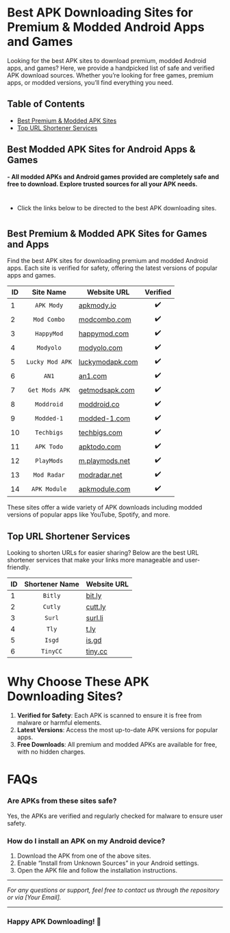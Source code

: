 # Best APK Downloading Sites for Premium & Modded Android Apps and Games

Looking for the best APK sites to download premium, modded Android apps, and games? Here, we provide a handpicked list of safe and verified APK download sources. Whether you’re looking for free games, premium apps, or modded versions, you’ll find everything you need.

## Table of Contents
- [Best Premium & Modded APK Sites](#best-premium--modded-apk-sites-for-games-and-apps)
- [Top URL Shortener Services](#top-url-shortener-services)

## Best Modded APK Sites for Android Apps & Games
**- All modded APKs and Android games provided are completely safe and free to download. Explore trusted sources for all your APK needs.**

#
- Click the links below to be directed to the best APK downloading sites.
#

## Best Premium & Modded APK Sites for Games and Apps
Find the best APK sites for downloading premium and modded Android apps. Each site is verified for safety, offering the latest versions of popular apps and games.

| ID  |     Site Name     |            Website URL             | Verified |
|-----|:-----------------:|-------------------------------------|:--------:|
|  1  | `APK Mody`        | [apkmody.io](https://apkmody.io)    |    ✔️    |
|  2  | `Mod Combo`       | [modcombo.com](https://modcombo.com)|    ✔️    |
|  3  | `HappyMod`        | [happymod.com](https://happymod.com)|    ✔️    |
|  4  | `Modyolo`         | [modyolo.com](https://modyolo.com)  |    ✔️    |
|  5  | `Lucky Mod APK`   | [luckymodapk.com](https://luckymodapk.com)|✔️|
|  6  | `AN1`             | [an1.com](https://an1.com)          |    ✔️    |
|  7  | `Get Mods APK`    | [getmodsapk.com](https://getmodsapk.com)|✔️|
|  8  | `Moddroid`        | [moddroid.co](https://moddroid.co)  |    ✔️    |
|  9  | `Modded-1`        | [modded-1.com](https://modded-1.com)|    ✔️    |
| 10  | `Techbigs`        | [techbigs.com](https://techbigs.com)|    ✔️    |
| 11  | `APK Todo`        | [apktodo.com](https://apktodo.com)  |    ✔️    |
| 12  | `PlayMods`        | [m.playmods.net](https://m.playmods.net)|✔️|
| 13  | `Mod Radar`       | [modradar.net](https://modradar.net)|    ✔️    |
| 14  | `APK Module`      | [apkmodule.com](https://apkmodule.com)|✔️|

These sites offer a wide variety of APK downloads including modded versions of popular apps like YouTube, Spotify, and more.

## Top URL Shortener Services
Looking to shorten URLs for easier sharing? Below are the best URL shortener services that make your links more manageable and user-friendly.

| ID  | Shortener Name  |  Website URL  |
|-----|:---------------:|---------------|
|  1  | `Bitly`         | [bit.ly](https://bit.ly) |
|  2  | `Cutly`         | [cutt.ly](https://cutt.ly) |
|  3  | `Surl`          | [surl.li](https://surl.li) |
|  4  | `Tly`           | [t.ly](https://t.ly) |
|  5  | `Isgd`          | [is.gd](https://is.gd) |
|  6  | `TinyCC`        | [tiny.cc](https://tiny.cc) |

# Why Choose These APK Downloading Sites?
1. **Verified for Safety**: Each APK is scanned to ensure it is free from malware or harmful elements.
2. **Latest Versions**: Access the most up-to-date APK versions for popular apps.
3. **Free Downloads**: All premium and modded APKs are available for free, with no hidden charges.

# FAQs
### Are APKs from these sites safe?
Yes, the APKs are verified and regularly checked for malware to ensure user safety.

### How do I install an APK on my Android device?
1. Download the APK from one of the above sites.
2. Enable “Install from Unknown Sources” in your Android settings.
3. Open the APK file and follow the installation instructions.

---

*For any questions or support, feel free to contact us through the repository or via [Your Email].*

---

### Happy APK Downloading! 🚀
